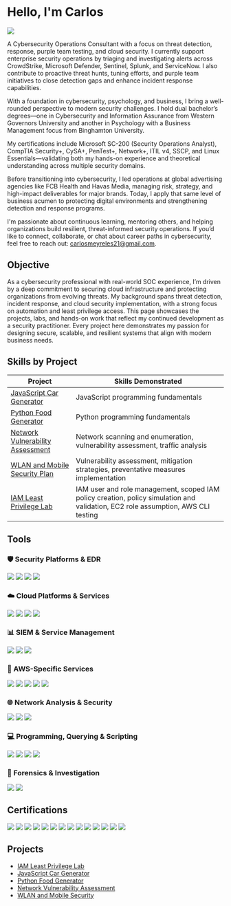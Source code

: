 # Hello, I'm Carlos 
<a href="https://www.linkedin.com/in/carlosmeyreles/"><img src="https://img.shields.io/badge/-LinkedIn-0072b1?&style=for-the-badge&logo=linkedin&logoColor=white" /></a>

A Cybersecurity Operations Consultant with a focus on threat detection, response, purple team testing, and cloud security. I currently support enterprise security operations by triaging and investigating alerts across CrowdStrike, Microsoft Defender, Sentinel, Splunk, and ServiceNow. I also contribute to proactive threat hunts, tuning efforts, and purple team initiatives to close detection gaps and enhance incident response capabilities.

With a foundation in cybersecurity, psychology, and business, I bring a well-rounded perspective to modern security challenges. I hold dual bachelor’s degrees—one in Cybersecurity and Information Assurance from Western Governors University and another in Psychology with a Business Management focus from Binghamton University.

My certifications include Microsoft SC-200 (Security Operations Analyst), CompTIA Security+, CySA+, PenTest+, Network+, ITIL v4, SSCP, and Linux Essentials—validating both my hands-on experience and theoretical understanding across multiple security domains.

Before transitioning into cybersecurity, I led operations at global advertising agencies like FCB Health and Havas Media, managing risk, strategy, and high-impact deliverables for major brands. Today, I apply that same level of business acumen to protecting digital environments and strengthening detection and response programs.

I'm passionate about continuous learning, mentoring others, and helping organizations build resilient, threat-informed security operations. If you’d like to connect, collaborate, or chat about career paths in cybersecurity, feel free to reach out: carlosmeyreles21@gmail.com.



## Objective

As a cybersecurity professional with real-world SOC experience, I’m driven by a deep commitment to securing cloud infrastructure and protecting organizations from evolving threats. My background spans threat detection, incident response, and cloud security implementation, with a strong focus on automation and least privilege access. This page showcases the projects, labs, and hands-on work that reflect my continued development as a security practitioner. Every project here demonstrates my passion for designing secure, scalable, and resilient systems that align with modern business needs.



## Skills by Project

| Project | Skills Demonstrated |
|---------|---------------------|
| [JavaScript Car Generator](https://github.com/CarlosMeyreles/Car-Generator-using-JavaScript/tree/main) | JavaScript programming fundamentals |
| [Python Food Generator](https://github.com/CarlosMeyreles/Food-Generator-using-Python/tree/main) | Python programming fundamentals |
| [Network Vulnerability Assessment](https://github.com/CarlosMeyreles/Network-Vulnerability-Assessment/tree/main) | Network scanning and enumeration, vulnerability assessment, traffic analysis |
| [WLAN and Mobile Security Plan](https://github.com/CarlosMeyreles/WLAN-and-Mobile-Security-Plan/tree/main) | Vulnerability assessment, mitigation strategies, preventative measures implementation |
| [IAM Least Privilege Lab](https://github.com/CarlosMeyreles/IAM-Least-Privilege-Lab) | IAM user and role management, scoped IAM policy creation, policy simulation and validation, EC2 role assumption, AWS CLI testing |

## Tools

### 🛡️ Security Platforms & EDR
<div>
  <img src="https://img.shields.io/badge/-CrowdStrike-EF2D5E?&style=for-the-badge&logo=crowdstrike&logoColor=white" />
  <img src="https://img.shields.io/badge/-Microsoft%20Defender%20for%20Endpoint-0078D4?&style=for-the-badge&logo=microsoft&logoColor=white" />
  <img src="https://img.shields.io/badge/-SentinelOne-000000?&style=for-the-badge&logo=sentinelone&logoColor=white" />
  <img src="https://img.shields.io/badge/-Carbon%20Black-3A3A3A?&style=for-the-badge&logo=vmware&logoColor=white" />
</div>

### ☁️ Cloud Platforms & Services
<div>
  <img src="https://img.shields.io/badge/-AWS-232F3E?&style=for-the-badge&logo=amazonaws&logoColor=white" />
  <img src="https://img.shields.io/badge/-Azure-0078D4?&style=for-the-badge&logo=microsoftazure&logoColor=white" />
  <img src="https://img.shields.io/badge/-Snowflake-29B5E8?&style=for-the-badge&logo=snowflake&logoColor=white" />
  <img src="https://img.shields.io/badge/-Oracle%20VM%20VirtualBox-183A61?&style=for-the-badge&logo=virtualbox&logoColor=white" />
</div>

### 📊 SIEM & Service Management
<div>
  <img src="https://img.shields.io/badge/-Microsoft%20Sentinel-5A5A5A?&style=for-the-badge&logo=microsoft&logoColor=white" />
  <img src="https://img.shields.io/badge/-Splunk-000000?&style=for-the-badge&logo=splunk&logoColor=white" />
  <img src="https://img.shields.io/badge/-ServiceNow-1C3552?&style=for-the-badge&logo=servicenow&logoColor=white" />
</div>

### 🔧 AWS-Specific Services
<div>
  <img src="https://img.shields.io/badge/-AWS%20IAM-232F3E?&style=for-the-badge&logo=amazonaws&logoColor=white" />
  <img src="https://img.shields.io/badge/-Amazon%20S3-569A31?&style=for-the-badge&logo=amazonaws&logoColor=white" />
  <img src="https://img.shields.io/badge/-Amazon%20EC2-FF9900?&style=for-the-badge&logo=amazonaws&logoColor=white" />
  <img src="https://img.shields.io/badge/-AWS%20CLI-232F3E?&style=for-the-badge&logo=aws&logoColor=white" />
  <img src="https://img.shields.io/badge/-Policy%20Simulator-5A5A5A?&style=for-the-badge&logo=AmazonAWS&logoColor=white" />
</div>

### 🌐 Network Analysis & Security
<div>
  <img src="https://img.shields.io/badge/-Nmap-6A5ACD?&style=for-the-badge&logo=Nmap&logoColor=white" />
  <img src="https://img.shields.io/badge/-Wireshark-1E90FF?&style=for-the-badge&logo=Wireshark&logoColor=white" />
  <img src="https://img.shields.io/badge/-IDS%2FIPS-556B2F?&style=for-the-badge&logo=shield&logoColor=white" />
</div>

### 💻 Programming, Querying & Scripting
<div>
  <img src="https://img.shields.io/badge/-Python-3776AB?&style=for-the-badge&logo=Python&logoColor=white" />
  <img src="https://img.shields.io/badge/-JavaScript-F7DF1E?&style=for-the-badge&logo=JavaScript&logoColor=black" />
  <img src="https://img.shields.io/badge/-SQL-4479A1?&style=for-the-badge&logo=SQLite&logoColor=white" />
  <img src="https://img.shields.io/badge/-KQL-326CE5?&style=for-the-badge&logo=microsoftazure&logoColor=white" />
</div>

### 🔬 Forensics & Investigation
<div>
  <img src="https://img.shields.io/badge/-Autopsy-8A2BE2?&style=for-the-badge&logo=Autopsy&logoColor=white" />
  <img src="https://img.shields.io/badge/-Thunderbird-002147?&style=for-the-badge&logo=thunderbird&logoColor=white" />
</div>


## Certifications

<div>
    <img src="https://img.shields.io/badge/-CSIS-8A2BE2?&style=for-the-badge&logo=CompTIA&logoColor=white" />
    <img src="https://img.shields.io/badge/-CIOS-8B0000?&style=for-the-badge&logo=CompTIA&logoColor=white" />
    <img src="https://img.shields.io/badge/-CSAP-FF4500?&style=for-the-badge&logo=CompTIA&logoColor=white" />
    <img src="https://img.shields.io/badge/-SSCP-4682B4?&style=for-the-badge&logo=ISC2&logoColor=white" />
    <img src="https://img.shields.io/badge/-CySA%2B-32CD32?&style=for-the-badge&logo=CompTIA&logoColor=white" />
    <img src="https://img.shields.io/badge/-Security%2B-FF0000?&style=for-the-badge&logo=CompTIA&logoColor=white" />
    <img src="https://img.shields.io/badge/-Network%2B-007ACC?&style=for-the-badge&logo=CompTIA&logoColor=white" />
    <img src="https://img.shields.io/badge/-A%2B-4D4D4D?&style=for-the-badge&logo=CompTIA&logoColor=white" />
    <img src="https://img.shields.io/badge/-ITIL%20v4-FFD700?&style=for-the-badge&logo=PeopleCert&logoColor=white" />
    <img src="https://img.shields.io/badge/-Linux%20Essentials-FFA500?&style=for-the-badge&logo=Linux&logoColor=white" />
    <img src="https://img.shields.io/badge/-PenTest%2B-6B8E23?&style=for-the-badge&logo=CompTIA&logoColor=white" />
    <img src="https://img.shields.io/badge/-CNVP-20B2AA?&style=for-the-badge&logo=CompTIA&logoColor=white" />
    <img src="https://img.shields.io/badge/-CNSP-9932CC?&style=for-the-badge&logo=CompTIA&logoColor=white" />
     <img src="https://img.shields.io/badge/-SC--200-0078D4?&style=for-the-badge&logo=Microsoft&logoColor=white" />
</div>

## Projects
- <a href="https://github.com/CarlosMeyreles/IAM-Least-Privilege-Lab"> IAM Least Privilege Lab
- <a href="https://github.com/CarlosMeyreles/Car-Generator-using-JavaScript/tree/main"> JavaScript Car Generator
- <a href="https://github.com/CarlosMeyreles/Food-Generator-using-Python/tree/main"> Python Food Generator
- <a href="https://github.com/CarlosMeyreles/Network-Vulnerability-Assessment/tree/main"> Network Vulnerability Assessment
- <a href="https://github.com/CarlosMeyreles/WLAN-and-Mobile-Security-Plan/tree/main"> WLAN and Mobile Security 
